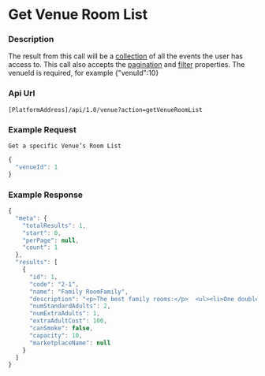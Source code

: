 # Get Venue Room List

### Description

The result from this call will be a [collection](../interpreting-the-response/collections.md) of all the events the user has access to. This call also accepts the [pagination](../interpreting-the-response/pagination.md) and [filter](../interpreting-the-response/filtering.md) properties. The venueId is required, for example {"venuId":10}

### Api Url

`[PlatformAddress]/api/1.0/venue?action=getVenueRoomList`

### Example Request

`Get a specific Venue’s Room List`

```javascript
{
  "venueId": 1
}
```

### Example Response

```javascript
{
  "meta": {
    "totalResults": 1,
    "start": 0,
    "perPage": null,
    "count": 1
  },
  "results": [
    {
      "id": 1,
      "code": "2-1",
      "name": "Family RoomFamily",
      "description": "<p>The best family rooms:</p>  <ul><li>One double bed</li>  <li>Two child beds</li>  <li>Sitting area</li>  <li>Balcony</li> </ul>",
      "numStandardAdults": 2,
      "numExtraAdults": 1,
      "extraAdultCost": 100,
      "canSmoke": false,
      "capacity": 10,
      "marketplaceName": null
    }
  ]
}
```

